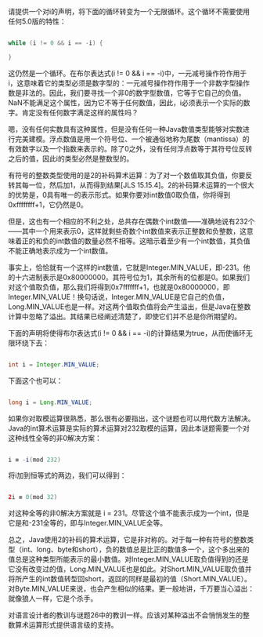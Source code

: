 请提供一个对i的声明，将下面的循环转变为一个无限循环。这个循环不需要使用任何5.0版的特性：
```java   
while (i != 0 && i == -i) {
}
```
这仍然是一个循环。在布尔表达式(i != 0 && i == -i)中，一元减号操作符作用于i，这意味着它的类型必须是数字型的：一元减号操作符作用于一个非数字型操作数是非法的。因此，我们要寻找一个非0的数字型数值，它等于它自己的负值。NaN不能满足这个属性，因为它不等于任何数值，因此，i必须表示一个实际的数字。肯定没有任何数字满足这样的属性吗？ 
嗯，没有任何实数具有这种属性，但是没有任何一种Java数值类型能够对实数进行完美建模。浮点数值是用一个符号位、一个被通俗地称为尾数（mantissa）的有效数字以及一个指数来表示的。除了0之外，没有任何浮点数等于其符号位反转之后的值，因此i的类型必然是整数型的。 
有符号的整数类型使用的是2的补码算术运算：为了对一个数值取其负值，你要反转其每一位，然后加1，从而得到结果[JLS 15.15.4]。2的补码算术运算的一个很大的优势是，0具有唯一的表示形式。如果你要对int数值0取负值，你将得到0xffffffff+1，它仍然是0。 
但是，这也有一个相应的不利之处，总共存在偶数个int数值——准确地说有232个——其中一个用来表示0，这样就剩些奇数个int数值来表示正整数和负整数，这意味着正的和负的int数值的数量必然不相等。这暗示着至少有一个int数值，其负值不能正确地表示成为一个int数值。 
事实上，恰恰就有一个这样的int数值，它就是Integer.MIN_VALUE，即-231。他的十六进制表示是0x80000000。其符号位为1，其余所有的位都是0。如果我们对这个值取负值，那么我们将得到0x7fffffff+1，也就是0x80000000，即Integer.MIN_VALUE！换句话说，Integer.MIN_VALUE是它自己的负值，Long.MIN_VALUE也是一样。对这两个值取负值将会产生溢出，但是Java在整数计算中忽略了溢出。其结果已经阐述清楚了，即使它们并不总是你所期望的。 
下面的声明将使得布尔表达式(i != 0 && i == -i)的计算结果为true，从而使循环无限环绕下去： 
```java  
int i = Integer.MIN_VALUE;
```
下面这个也可以： 
```java  
long i = Long.MIN_VALUE;
```
如果你对取模运算很熟悉，那么很有必要指出，这个谜题也可以用代数方法解决。Java的int算术运算是实际的算术运算对232取模的运算，因此本谜题需要一个对这种线性全等的非0解决方案： 
```java  
i ≡ -i(mod 232)
```
将i加到恒等式的两边，我们可以得到： 
```java  
2i ≡ 0(mod 32)
```
对这种全等的非0解决方案就是 i = 231。尽管这个值不能表示成为一个int，但是它是和-231全等的，即与Integer.MIN_VALUE全等。 
总之，Java使用2的补码的算术运算，它是非对称的。对于每一种有符号的整数类型（int、long、byte和short），负的数值总是比正的数值多一个，这个多出来的值总是这种类型所能表示的最小数值。对Integer.MIN_VALUE取负值得到的还是它没有改变过的值，Long.MIN_VALUE也是如此。对Short.MIN_VALUE取负值并将所产生的int数值转型回short，返回的同样是最初的值（Short.MIN_VALUE）。对Byte.MIN_VALUE来说，也会产生相似的结果。更一般地讲，千万要当心溢出：就像狼人一样，它是个杀手。 
对语言设计者的教训与谜题26中的教训一样。应该对某种溢出不会悄悄发生的整数算术运算形式提供语言级的支持。